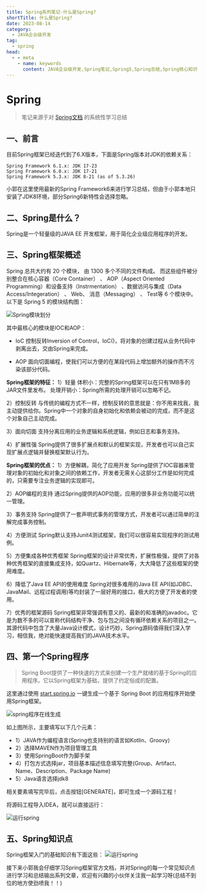```yaml
---
title: Spring系列笔记-什么是Spring?
shortTitle: 什么是Spring?
date: 2023-08-14
category:
  - JAVA企业级开发
tag:
  - spring
head:
  - - meta
    - name: keywords
      content: JAVA企业级开发,Spring笔记,Spring5,Spring总结,Spring核心知识
---
```


# Spring

> 笔记来源于对 [Spring文档](https://springdoc.cn/spring/index.html "Spring文档")  的系统性学习总结
 
## 一、前言
目前Spring框架已经迭代到了6.X版本，下面是Spring版本对JDK的依赖关系：
```
Spring Framework 6.1.x: JDK 17-23
Spring Framework 6.0.x: JDK 17-21
Spring Framework 5.3.x: JDK 8-21 (as of 5.3.26)
```
小郭在这里使用最新的Spring Framework6来进行学习总结，但由于小郭本地只安装了JDK8环境，部分Spring6新特性会选择忽略。  

## 二、Spring是什么？

Spring是一个轻量级的JAVA EE 开发框架，用于简化企业级应用程序的开发。

## 三、Spring框架概述

Spring 总共大约有 20 个模块， 由 1300 多个不同的文件构成。 而这些组件被分别整合在核心容器（Core Container） 、 AOP（Aspect Oriented Programming）和设备支持（Instrmentation） 、数据访问与集成（Data Access/Integeration） 、 Web、 消息（Messaging） 、 Test等 6 个模块中。 以下是 Spring 5 的模块结构图：

![Spring模块划分](http://cdn.gydblog.com/images/spring/spring-jiagou.png)

其中最核心的模块是IOC和AOP：

- IoC
  控制反转Inversion of Control，IoC()，将对象的创建过程从业务代码中剥离出去，交由Spring来完成。

- AOP
  面向切面编程，使我们可以方便的在某段代码上增加额外的操作而不污染该部分代码。

**Spring框架的特征：**
1）轻量
体积小：完整的Spring框架可以在只有1MB多的JAR文件里发布。
处理开销小：Spring所需的处理开销可以忽略不记。

2）控制反转
与传统的编程方式不一样，控制反转的意思就是：你不用来找我，我主动提供给你。Spring中一个对象的自身初始化和依赖会被动的完成，而不是这个对象自己主动完成。

3）面向切面
支持分离应用的业务逻辑和系统逻辑，例如日志和事务支持。

4）扩展性强
  Spring提供了很多扩展点和默认的框架实现，开发者也可以自己实现扩展点逻辑并替换框架默认行为。


**Spring框架的优点：**
1）方便解耦，简化了应用开发
Spring提供了IOC容器来管理对象的初始化和对象之间的依赖工作，开发者无需关心这部分工作是如何完成的，只需要专注业务逻辑的实现即可。

2）AOP编程的支持
通过Spring提供的AOP功能，应用的很多非业务功能可以统一管理。

3）事务支持
Spring提供了一套声明式事务的管理方式，开发者可以通过简单的注解完成事务控制。

4）方便测试
Spring默认支持Junit4测试框架，我们可以很容易实现程序的测试用例。

5）方便集成各种优秀框架
Spring框架的设计非常优秀，扩展性极强，提供了对各种优秀框架的直接集成支持，如Quartz、Hibernate等，大大降低了这些框架的使用难度。

6）降低了Java EE API的使用难度
Spring对很多难用的Java EE API(如JDBC、JavaMail、远程过程调用)等均封装了一层好用的接口，极大的方便了开发者的使用。

7）优秀的框架源码
Spring框架非常强调有意义的、最新的和准确的javadoc。它是为数不多的可以宣称代码结构干净、包与包之间没有循环依赖关系的项目之一。
其源代码中包含了大量Java设计模式，设计巧妙，Spring源码值得我们深入学习，相信我，绝对能快速提高我们的JAVA技术水平。

## 四、第一个Spring程序
> Spring Boot提供了一种快速的方式来创建一个生产就绪的基于Spring的应用程序。它以Spring框架为基础，提供了约定俗成的配置。

这里通过使用 [start.spring.io](start.spring.io "https://start.springboot.io/ml")   一键生成一个基于 Spring Boot 的应用程序开始使用Spring框架。


![spring程序在线生成](http://cdn.gydblog.com/images/spring/spring-1.png)

如上图所示，主要填写以下几个元素：
- 1）JAVA作为编程语言(Spring也支持别的语言如Kotlin、Groovy)
- 2）选择MAVEN作为项目管理工具
- 3）使用SpringBoot作为脚手架
- 4）打包方式选择jar，项目基本描述信息填写完整(Group、Artifact、Name、Description、Package Name)
- 5）Java语言选择jdk8

相关要素填写完毕后，点击按钮[GENERATE]，即可生成一个源码工程！

将源码工程导入IDEA，就可以直接运行：

![运行spring](http://cdn.gydblog.com/images/spring/spring-2.png)


## 五、Spring知识点
Spring框架入门的基础知识有下面这些：
![运行spring](http://cdn.gydblog.com/images/spring/spring-3.png)

接下来小郭我会仔细学习Spring框架官方文档，并对Spring的每一个常见知识点进行学习和总结输出系列文章，欢迎有兴趣的小伙伴关注我一起学习呀(总结不到位的地方使劲喷我！！)

